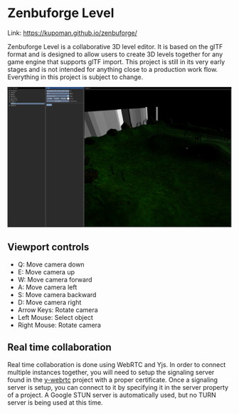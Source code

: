 # Zenbuforge Level

Link: https://kupoman.github.io/zenbuforge/

Zenbuforge Level is a collaborative 3D level editor.
It is based on the glTF format and is designed to allow users to create 3D levels together for any game engine that supports glTF import.
This project is still in its very early stages and is not intended for anything close to a production work flow.
Everything in this project is subject to change.

![Screenshot of Zenbuforge Level in action](screenshot.png)

## Viewport controls
* Q: Move camera down
* E: Move camera up
* W: Move camera forward
* A: Move camera left
* S: Move camera backward
* D: Move camera right
* Arrow Keys: Rotate camera
* Left Mouse: Select object
* Right Mouse: Rotate camera

## Real time collaboration
Real time collaboration is done using WebRTC and Yjs.
In order to connect multiple instances together, you will need to setup the signaling server found in the [y-webrtc](https://github.com/yjs/y-webrtc) project with a proper certificate.
Once a signaling server is setup, you can connect to it by specifying it in the server property of a project.
A Google STUN server is automatically used, but no TURN server is being used at this time.
